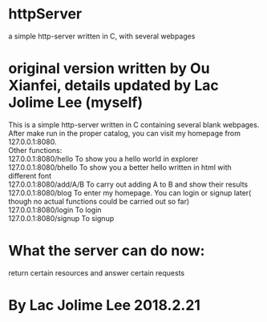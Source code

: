 # httpServer
a simple http-server written in C, with several webpages
# original version written by Ou Xianfei, details updated by Lac Jolime Lee (myself)
This is a simple http-server written in C containing several blank webpages.</br>
After make run in the proper catalog, you can visit my homepage from 127.0.0.1:8080.</br>
Other functions:</br>
  127.0.0.1:8080/hello To show you a hello world in explorer</br>
  127.0.0.1:8080/bhello To show you a better hello written in html with different font<br>
  127.0.0.1:8080/add/A/B To carry out adding A to B and show their results<br>
  127.0.0.1:8080/blog To enter my homepage. You can login or signup later( though no actual functions could be carried out so far)<br>
  127.0.0.1:8080/login To login<br>
  127.0.0.1:8080/signup To signup<br>
  
# What the server can do now:
  return certain resources and answer certain requests

# By Lac Jolime Lee 2018.2.21
